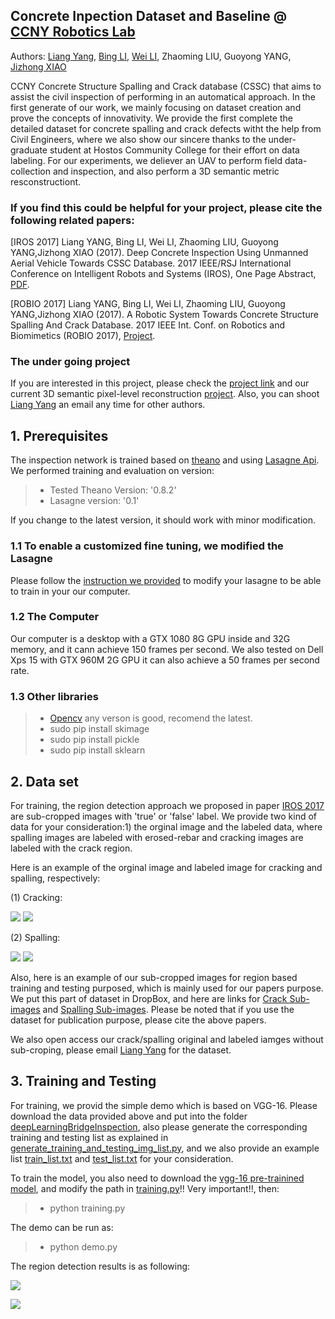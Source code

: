 ## Concrete Inpection Dataset and Baseline @ [CCNY Robotics Lab](https://ccny-ros-pkg.github.io/)

Authors: [Liang Yang](https://ericlyang.github.io/),  [Bing LI](https://robotlee2002.github.io/), [Wei LI](http://ccvcl.org/~wei/), Zhaoming LIU, Guoyong YANG, [Jizhong XIAO](http://www-ee.ccny.cuny.edu/www/web/jxiao/jxiao.html)


CCNY Concrete Structure Spalling and Crack database (CSSC) that aims to assist the civil inspection of performing in an automatical approach. In the first generate of our work, we mainly focusing on dataset creation and prove the concepts of innovativity. We provide the first complete the detailed dataset for concrete spalling and crack defects witht the help from Civil Engineers, where we also show our sincere thanks to the under-graduate student at Hostos Community College for their effort on data labeling. For our experiments, we deliever an UAV to perform field data-collection and inspection, and also perform a 3D semantic metric resconstructiont. 


### If you find this could be helpful for your project, please cite the following related papers:

[IROS 2017] Liang YANG, Bing LI, Wei LI, Zhaoming LIU, Guoyong YANG,Jizhong XIAO (2017). Deep Concrete Inspection Using Unmanned Aerial Vehicle Towards CSSC Database. 2017 IEEE/RSJ International Conference on Intelligent Robots and Systems (IROS), One Page Abstract, [PDF](https://ericlyang.github.io/img/IROS2017/IROS2017.pdf).


[ROBIO 2017] Liang YANG, Bing LI, Wei LI, Zhaoming LIU, Guoyong YANG,Jizhong XIAO (2017). A Robotic System Towards Concrete Structure Spalling And Crack Database. 2017 IEEE Int. Conf. on Robotics and Biomimetics (ROBIO 2017), [Project](https://ericlyang.github.io/project/deepinspection/).


### The under going project

If you are interested in this project, please check the [project link](https://ericlyang.github.io/project/deepinspection/) and our current 3D semantic pixel-level reconstruction [project](https://ericlyang.github.io/project/robot-inspection-net/). Also, you can shoot [Liang Yang](https://ericlyang.github.io/) an email any time for other authors.


## 1. Prerequisites

The inspection network is trained based on [theano](http://deeplearning.net/software/theano/) and using [Lasagne Api](https://github.com/Lasagne/Lasagne). We performed training and evaluation on version:

>-  Tested Theano Version: '0.8.2'
>-  Lasagne version: '0.1'

If you change to the latest version, it should work with minor modification.


### 1.1 To enable a customized fine tuning, we  modified the Lasagne

Please follow the [instruction we provided](https://github.com/ccny-ros-pkg/concreteIn_inpection_VGGF/tree/master/changeForLasagne) to modify your lasagne to be able to train in your our computer.


### 1.2 The Computer

Our computer is a desktop with a GTX 1080 8G GPU inside and 32G memory, and it cann achieve 150 frames per second. We also tested on Dell Xps 15 with GTX 960M 2G GPU it can also achieve a 50 frames per second rate.

### 1.3 Other libraries

> - [Opencv](https://github.com/opencv/opencv) any verson is good, recomend the latest.
> - sudo pip install skimage
> - sudo pip install pickle
> - sudo pip install sklearn


## 2. Data set

For training, the region detection approach we proposed in paper [IROS 2017](https://ericlyang.github.io/img/IROS2017/IROS2017.pdf) are sub-cropped images with 'true' or 'false' label. We provide two kind of data for your consideration:1) the orginal image and the labeled data, where spalling images are labeled with erosed-rebar and cracking images are labeled with the crack region. 

Here is an example of the orginal image and labeled image for cracking and spalling, respectively:

(1) Cracking:

![](https://github.com/ccny-ros-pkg/concreteIn_inpection_VGGF/blob/master/resultImages/labeled_images/crack/045.jpg)
![](https://github.com/ccny-ros-pkg/concreteIn_inpection_VGGF/blob/master/resultImages/labeled_images/crack/045_GT.jpg)

(2) Spalling:

![](https://github.com/ccny-ros-pkg/concreteIn_inpection_VGGF/blob/master/resultImages/labeled_images/spalling/001.jpg)
![](https://github.com/ccny-ros-pkg/concreteIn_inpection_VGGF/blob/master/resultImages/labeled_images/spalling/001.png)

Also, here is an example of our sub-cropped images for region based training and testing purposed, which is mainly used for our papers purpose. We put this part of dataset in DropBox, and here are links for [Crack Sub-images](https://www.dropbox.com/s/m5zg2s0gxu6ygor/crackSubImageForTraining.rar?dl=0) and [Spalling Sub-images](https://www.dropbox.com/s/r3sxj33mz1gkt2a/spallSubImageForTraining.rar?dl=0). Please be noted that if you use the dataset for publication purpose, please cite the above papers.

We also open access our crack/spalling original and labeled iamges without sub-croping, please email [Liang Yang](https://ericlyang.github.io/) for the dataset.


## 3. Training and Testing

For training, we provid the simple demo which is based on VGG-16. Please download the data provided above and put into the folder [deepLearningBridgeInspection](https://github.com/ccny-ros-pkg/concreteIn_inpection_VGGF/tree/master/deepLearningBridgeInspection), also please generate the corresponding training and testing list as explained in [generate_training_and_testing_img_list.py](https://github.com/ccny-ros-pkg/concreteIn_inpection_VGGF/blob/master/generate_training_and_testing_img_list.py), and we also provide an example list [train_list.txt](https://github.com/ccny-ros-pkg/concreteIn_inpection_VGGF/blob/master/train_list.txt) and [test_list.txt](https://github.com/ccny-ros-pkg/concreteIn_inpection_VGGF/blob/master/test_list.txt) for your consideration.


To train the model, you also need to download the [vgg-16 pre-trainined model](https://mega.nz/#!YU1FWJrA!O1ywiCS2IiOlUCtCpI6HTJOMrneN-Qdv3ywQP5poecM), and modify the path in [training.py]()!! Very important!!, then:

>- python training.py


The demo can be run as:

> - python demo.py


The region detection results is as following:

![](https://github.com/ccny-ros-pkg/concreteIn_inpection_VGGF/blob/master/resultImages/resultImages/1.jpg)

![](https://github.com/ccny-ros-pkg/concreteIn_inpection_VGGF/blob/master/resultImages/resultImages/6.jpg)

